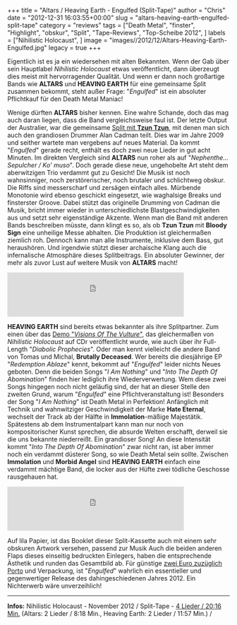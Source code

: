 +++
title = "Altars / Heaving Earth - Engulfed (Split-Tape)"
author = "Chris"
date = "2012-12-31 16:03:55+00:00"
slug = "altars-heaving-earth-engulfed-split-tape"
category = "reviews"
tags = ["Death Metal", "finster", "Highlight", "obskur", "Split", "Tape-Reviews", "Top-Scheibe 2012", ]
labels = ["Nihilistic Holocaust", ]
image = "images//2012/12/Altars-Heaving-Earth-Engulfed.jpg"
legacy = true
+++

Eigentlich ist es ja ein wiedersehen mit alten Bekannten. Wenn der Gab über sein Hauptlabel _Nihilistic Holocaust_ etwas veröffentlicht, dann überzeugt dies meist mit hervorragender Qualität. Und wenn er dann noch großartige Bands wie **ALTARS** und **HEAVING EARTH** für eine gemeinsame Split zusammen bekommt, steht außer Frage: "_Engulfed_" ist ein absoluter Pflichtkauf für den Death Metal Maniac!

Wenige dürften **ALTARS** bisher kennen. Eine wahre Schande, doch das mag auch daran liegen, dass die Band vergleichsweise faul ist. Der letzte Output der Australier, war die gemeinsame <a href="http://necroslaughter.de/2010/06/tzun-tzu-altars-nephenthe-sepulcher-ko-muso/" title="Tzun Tzu / Altars – Nephenthe… Sepulcher / Ko’ muso">Split mit **Tzun Tzun**</a>, mit denen man sich auch den grandiosen Drummer Alan Cadman teilt. Dies war im Jahre 2009 und seither wartete man vergebens auf neues Material. Da kommt "_Engulfed_" gerade recht, enthält es doch zwei neue Lieder in gut acht Minuten. Im direkten Vergleich sind **ALTARS** nun roher als auf "_Nephenthe... Sepulcher / Ko' muso_". Doch gerade diese neue, ungehobelte Art steht dem aberwitzigen Trio verdammt gut zu Gesicht! Die Musik ist noch wahnsinniger, noch zerstörerischer, noch brutaler und schlichtweg obskur.
Die Riffs sind messerscharf und zersägen einfach alles. Mürbende Monotonie wird ebenso geschickt eingesetzt, wie waghalsige Breaks und finsterster Groove. Dabei stützt das originelle Drumming von Cadman die Musik, bricht immer wieder in unterschiedlichste Blastgeschwindigkeiten aus und setzt sehr eigenständige Akzente. Wenn man die Band mit anderen Bands beschreiben müsste, dann klingt es so, als ob **Tzun Tzun** mit **Bloody Sign** eine unheilige Messe abhalten.
Die Produktion ist gleichermaßen ziemlich roh. Dennoch kann man alle Instrumente, inklusive dem Bass, gut heraushören. Und irgendwie stützt dieser archaische Klang auch die infernalische Atmosphäre dieses Splitbeitrags. Ein absoluter Gewinner, der mehr als zuvor Lust auf weitere Musik von **ALTARS** macht!

<iframe allowtransparency="true" frameborder="0" height="100" src="http://bandcamp.com/EmbeddedPlayer/v=2/track=2363817448/size=venti/bgcol=222222/linkcol=FFFFFF/" style="position: relative; display: block; width: 400px; height: 100px;" width="400"><a href="http://nihilisticholocaustrecs.bandcamp.com/track/husk">Husk by ALTARS</a></iframe>


**HEAVING EARTH** sind bereits etwas bekannter als ihre Splitpartner. Zum einen über das <a href="http://necroslaughter.de/2009/01/heaving-earth-visions-of-the-vulture/" title="Heaving Earth – Visions Of The Vulture">Demo "_Visions Of The Vulture_"</a>, das gleichermaßen von _Nihilistic Holocaust_ auf CDr veröffentlicht wurde, wie auch über ihr Full-Length "_Diabolic Prophecies_". Oder man kennt vielleicht die andere Band von Tomas und Michal, **Brutally Deceased**.
Wer bereits die diesjährige EP "_Redemption Ablaze_" kennt, bekommt auf "_Engulfed_" leider nichts Neues geboten. Denn die beiden Songs "_I Am Nothing_" und "_Into The Depth Of Abomination_" finden hier lediglich ihre Wiederverwertung.
Wem diese zwei Songs hingegen noch nicht geläufig sind, der hat an dieser Stelle den zweiten Grund, warum "_Engulfed_" eine Pflichtveranstaltung ist! Besonders der Song "_I Am Nothing_" ist Death Metal in Perfektion! Anfänglich mit Technik und wahnwitziger Geschwindigkeit der Marke **Hate Eternal**, wechselt der Track ab der Hälfte in **Immolation**-mäßige Majestätik. Spätestens ab dem Instrumentalpart kann man nur noch von kompositorischer Kunst sprechen, die absurde Welten erschafft, derweil sie die uns bekannte niederreißt. Ein grandioser Song!
An diese Intensität kommt "_Into The Depth Of Abomination_" zwar nicht ran, ist aber immer noch ein verdammt düsterer Song, so wie Death Metal sein sollte. Zwischen **Immolation** und **Morbid Angel** sind **HEAVING EARTH** einfach eine verdammt mächtige Band, die locker aus der Hüfte zwei tödliche Geschosse rausgehauen hat.

<iframe allowtransparency="true" frameborder="0" height="100" src="http://bandcamp.com/EmbeddedPlayer/v=2/track=3196738045/size=venti/bgcol=222222/linkcol=FFFFFF/" style="position: relative; display: block; width: 400px; height: 100px;" width="400"><a href="http://nihilisticholocaustrecs.bandcamp.com/track/i-am-nothing">I am nothing by HEAVING EARTH</a></iframe>

Auf lila Papier, ist das Booklet dieser Split-Kassette auch mit einem sehr obskuren Artwork versehen, passend zur Musik Auch die beiden anderen Flaps dieses einseitig bedruckten Einlegers, haben die entsprechende Ästhetik und runden das Gesamtbild ab. Für günstige <a href="http://nihilisticholocaust.bigcartel.com/product/altars-australia-heaving-earth-cze-split-tape">zwei Euro zuzüglich Porto</a> und Verpackung, ist "_Engulfed_" wahrlich ein essentieller und gegenwertiger Release des dahingeschiedenen Jahres 2012. Ein Nichterwerb wäre unverzeihlich!



---
**Infos:**
Nihilistic Holocaust - November 2012 / 
Split-Tape - <a href="http://www.metal-archives.com/albums/Altars/Engulfed/357587">4 Lieder / 20:16 Min.</a> (Altars: 2 Lieder / 8:18 Min., Heaving Earth: 2 Lieder / 11:57 Min.) / 
